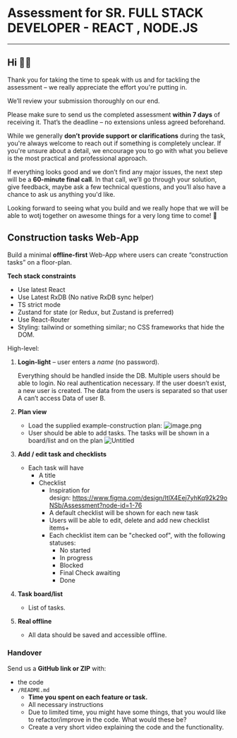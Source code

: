 # Assessment for SR. FULL STACK DEVELOPER - REACT , NODE.JS

---

## Hi 👋😊

Thank you for taking the time to speak with us and for tackling the assessment – we really appreciate the effort you're putting in.

We’ll review your submission thoroughly on our end.

Please make sure to send us the completed assessment **within 7 days** of receiving it. That’s the deadline – no extensions unless agreed beforehand.

While we generally **don’t provide support or clarifications** during the task, you're always welcome to reach out if something is completely unclear. If you're unsure about a detail, we encourage you to go with what you believe is the most practical and professional approach.

If everything looks good and we don’t find any major issues, the next step will be a **60-minute final call**. In that call, we’ll go through your solution, give feedback, maybe ask a few technical questions, and you’ll also have a chance to ask us anything you'd like.

Looking forward to seeing what you build and we really hope that we will be able to wotj together on awesome things for a very long time to come! 🚀

## Construction tasks Web-App

Build a minimal **offline-first** Web-App where users can create “construction tasks” on a floor-plan.

**Tech stack constraints**

- Use latest React
- Use Latest RxDB (No native RxDB sync helper)
- TS strict mode
- Zustand for state (or Redux, but Zustand is preferred)
- Use React-Router
- Styling: tailwind or something similar; no CSS frameworks that hide the DOM.

High-level:

1. **Login-light** – user enters a _name_ (no password).

   Everything should be handled inside the DB. Multiple users should be able to login. No real authentication necessary. If the user doesn’t exist, a new user is created. The data from the users is separated so that user A can’t access Data of user B.

2. **Plan view**
   - Load the supplied example-construction plan:
     ![image.png](attachment:faccddd0-fa51-4ae3-a40b-effcefaf974c:image.png)
   - User should be able to add tasks. The tasks will be shown in a board/list and on the plan
     ![Untitled](https://prod-files-secure.s3.us-west-2.amazonaws.com/c0e5ea69-8984-447d-993c-ea3e88115d43/1ef40e80-935b-43e6-adfb-77d905bf3f8e/Untitled.png)
3. **Add / edit task and checklists**
   - Each task will have
     - A title
     - Checklist
       - Inspiration for design: https://www.figma.com/design/ItlX4Eej7yhKq92k29oNSb/Assessment?node-id=1-76
       - A default checklist will be shown for each new task
       - Users will be able to edit, delete and add new checklist items+
       - Each checklist item can be "checked oof", with the following statuses:
         - No started
         - In progress
         - Blocked
         - Final Check awaiting
         - Done
4. **Task board/list**
   - List of tasks.
5. **Real offline**
   - All data should be saved and accessible offline.

### Handover

Send us a **GitHub link or ZIP** with:

- the code
- `/README.md`
  - **Time you spent on each feature or task.**
  - All necessary instructions
  - Due to limited time, you might have some things, that you would like to refactor/improve in the code. What would these be?
  - Create a very short video explaining the code and the functionality.
